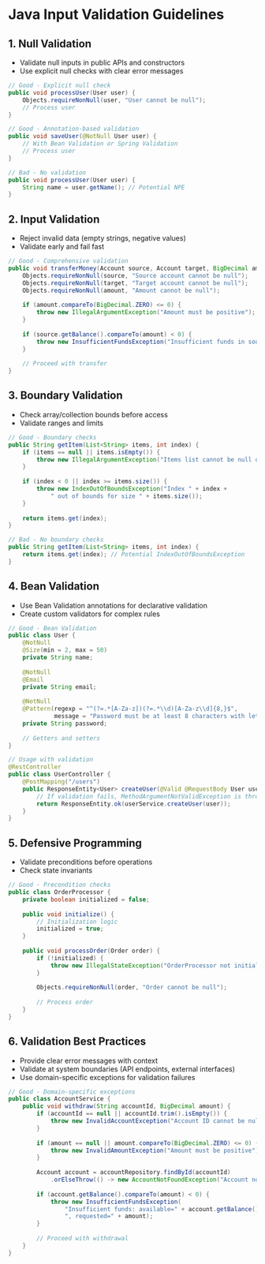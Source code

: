 # Java Input Validation Guidelines

## 1. Null Validation

- Validate null inputs in public APIs and constructors
- Use explicit null checks with clear error messages
```java
// Good - Explicit null check
public void processUser(User user) {
    Objects.requireNonNull(user, "User cannot be null");
    // Process user
}

// Good - Annotation-based validation
public void saveUser(@NotNull User user) {
    // With Bean Validation or Spring Validation
    // Process user
}

// Bad - No validation
public void processUser(User user) {
    String name = user.getName(); // Potential NPE
}
```

## 2. Input Validation

- Reject invalid data (empty strings, negative values)
- Validate early and fail fast
```java
// Good - Comprehensive validation
public void transferMoney(Account source, Account target, BigDecimal amount) {
    Objects.requireNonNull(source, "Source account cannot be null");
    Objects.requireNonNull(target, "Target account cannot be null");
    Objects.requireNonNull(amount, "Amount cannot be null");
    
    if (amount.compareTo(BigDecimal.ZERO) <= 0) {
        throw new IllegalArgumentException("Amount must be positive");
    }
    
    if (source.getBalance().compareTo(amount) < 0) {
        throw new InsufficientFundsException("Insufficient funds in source account");
    }
    
    // Proceed with transfer
}
```

## 3. Boundary Validation

- Check array/collection bounds before access
- Validate ranges and limits
```java
// Good - Boundary checks
public String getItem(List<String> items, int index) {
    if (items == null || items.isEmpty()) {
        throw new IllegalArgumentException("Items list cannot be null or empty");
    }
    
    if (index < 0 || index >= items.size()) {
        throw new IndexOutOfBoundsException("Index " + index + 
            " out of bounds for size " + items.size());
    }
    
    return items.get(index);
}

// Bad - No boundary checks
public String getItem(List<String> items, int index) {
    return items.get(index); // Potential IndexOutOfBoundsException
}
```

## 4. Bean Validation

- Use Bean Validation annotations for declarative validation
- Create custom validators for complex rules
```java
// Good - Bean Validation
public class User {
    @NotNull
    @Size(min = 2, max = 50)
    private String name;
    
    @NotNull
    @Email
    private String email;
    
    @NotNull
    @Pattern(regexp = "^(?=.*[A-Za-z])(?=.*\\d)[A-Za-z\\d]{8,}$", 
             message = "Password must be at least 8 characters with letters and numbers")
    private String password;
    
    // Getters and setters
}

// Usage with validation
@RestController
public class UserController {
    @PostMapping("/users")
    public ResponseEntity<User> createUser(@Valid @RequestBody User user) {
        // If validation fails, MethodArgumentNotValidException is thrown
        return ResponseEntity.ok(userService.createUser(user));
    }
}
```

## 5. Defensive Programming

- Validate preconditions before operations
- Check state invariants
```java
// Good - Precondition checks
public class OrderProcessor {
    private boolean initialized = false;
    
    public void initialize() {
        // Initialization logic
        initialized = true;
    }
    
    public void processOrder(Order order) {
        if (!initialized) {
            throw new IllegalStateException("OrderProcessor not initialized");
        }
        
        Objects.requireNonNull(order, "Order cannot be null");
        
        // Process order
    }
}
```

## 6. Validation Best Practices

- Provide clear error messages with context
- Validate at system boundaries (API endpoints, external interfaces)
- Use domain-specific exceptions for validation failures
```java
// Good - Domain-specific exceptions
public class AccountService {
    public void withdraw(String accountId, BigDecimal amount) {
        if (accountId == null || accountId.trim().isEmpty()) {
            throw new InvalidAccountException("Account ID cannot be null or empty");
        }
        
        if (amount == null || amount.compareTo(BigDecimal.ZERO) <= 0) {
            throw new InvalidAmountException("Amount must be positive");
        }
        
        Account account = accountRepository.findById(accountId)
            .orElseThrow(() -> new AccountNotFoundException("Account not found: " + accountId));
            
        if (account.getBalance().compareTo(amount) < 0) {
            throw new InsufficientFundsException(
                "Insufficient funds: available=" + account.getBalance() + 
                ", requested=" + amount);
        }
        
        // Proceed with withdrawal
    }
} 
